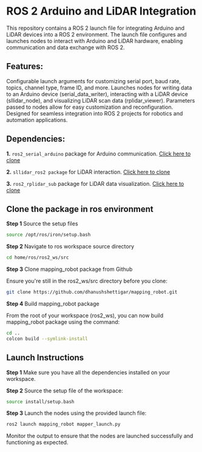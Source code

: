 # ROS 2 Arduino and LiDAR Integration

This repository contains a ROS 2 launch file for integrating Arduino and LiDAR devices into a ROS 2 environment. The launch file configures and launches nodes to interact with Arduino and LiDAR hardware, enabling communication and data exchange with ROS 2.

## Features:

Configurable launch arguments for customizing serial port, baud rate, topics, channel type, frame ID, and more.
Launches nodes for writing data to an Arduino device (serial_data_writer), interacting with a LiDAR device (sllidar_node), and visualizing LiDAR scan data (rplidar_viewer).
Parameters passed to nodes allow for easy customization and reconfiguration.
Designed for seamless integration into ROS 2 projects for robotics and automation applications.

## Dependencies:
**1.** `ros2_serial_arduino` package for Arduino communication. [Click here to clone](https://github.com/dhanushshettigar/ros2_serial_arduino.git)

**2.** `sllidar_ros2 package` for LiDAR interaction. [Click here to clone](https://github.com/Slamtec/sllidar_ros2.git)

**3.** `ros2_rplidar_sub` package for LiDAR data visualization. [Click here to clone](https://github.com/dhanushshettigar/ros2_rplidar_sub.git)

## Clone the package in ros environment

**Step 1** Source the setup files

```bash
source /opt/ros/iron/setup.bash
```

**Step 2** Navigate to ros workspace source directory

```bash
cd home/ros/ros2_ws/src
```

**Step 3** Clone mapping_robot package from Github

Ensure you're still in the ros2_ws/src directory before you clone:

```bash
git clone https://github.com/dhanushshettigar/mapping_robot.git
```

**Step 4** Build mapping_robot package

From the root of your workspace (ros2_ws), you can now build mapping_robot package using the command:

```bash
cd ..
colcon build --symlink-install
```

## Launch Instructions

**Step 1** Make sure you have all the dependencies installed on your workspace.

**Step 2** Source the setup file of the workspace:

```bash
source install/setup.bash
```

**Step 3** Launch the nodes using the provided launch file:

```bash
ros2 launch mapping_robot mapper_launch.py
```

Monitor the output to ensure that the nodes are launched successfully and functioning as expected.
